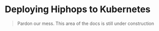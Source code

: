 # Deploying Hiphops to Kubernetes

> Pardon our mess. This area of the docs is still under construction
